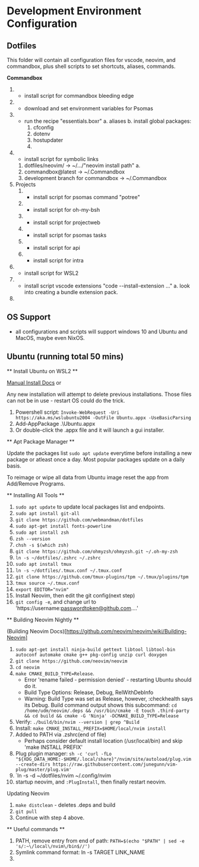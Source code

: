 # Development Environment Configuration

## Dotfiles

This folder will contain all configuration files for vscode, neovim, and commandbox, plus shell scripts to set shortcuts, aliases, commands.

**Commandbox**

1. * install script for commandbox bleeding edge
2. * download and set environment variables for Psomas
3. * run the recipe "essentials.boxr" 
	a. aliases
	b. install global packages:
		1. cfconfig
		2. dotenv
		3. hostupdater
		4. 
4. * install script for symbolic links 
	1. dotfiles/neovim/ -> ~/.../"neovim install path"
		a. 
	2. commandbox@latest -> ~/.Commandbox 
	3. development branch for commandbox -> ~/.Commandbox
5. Projects
	1. * install script for psomas command "potree"
	2. * install script for oh-my-bsh
	3. * install script for projectweb
	4. * install script for psomas tasks
	5. * install script for api
	6. * install script for intra
6. * install script for WSL2
7. * install script vscode extensions "code --install-extension ..."
	a. look into creating a bundle extension pack. 
8. 

## OS Support

* all configurations and scripts will support windows 10 and Ubuntu and MacOS, maybe even NixOS.


## Ubuntu (running total 50 mins)

** Install Ubuntu on WSL2 **

[Manual Install Docs](https://docs.microsoft.com/en-us/windows/wsl/install-manual) or

Any new installation will attempt to delete previous installations. Those files can not be in use - restart OS could do the trick.

1. Powershell script: `Invoke-WebRequest -Uri https://aka.ms/wslubuntu2004 -OutFile Ubuntu.appx -UseBasicParsing`
2. Add-AppPackage .\Ubuntu.appx
3. Or double-click the .appx file and it will launch a gui installer.

** Apt Package Manager **

Update the packages list `sudo apt update` everytime before installing a new package or atleast once a day. Most popular packages update on a daily basis.

To reimage or wipe all data from Ubuntu image reset the app from Add/Remove Programs.

** Installing All Tools **

1. `sudo apt update` to update local packages list and endpoints.
2. `sudo apt install git-all`
3. `git clone https://github.com/webmandman/dotfiles`
4. `sudo apt-get install fonts-powerline`
5. `sudo apt install zsh`
6. `zsh --version`
7. `chsh -s $(which zsh)`
8. `git clone https://github.com/ohmyzsh/ohmyzsh.git ~/.oh-my-zsh`
9. `ln -s ~/dotfiles/.zshrc ~/.zshrc`
10. `sudo apt install tmux`
11. `ln -s ~/dotfiles/.tmux.conf ~/.tmux.conf`
12. `git clone https://github.com/tmux-plugins/tpm ~/.tmux/plugins/tpm`
13.	`tmux source ~/.tmux.conf`
14. `export EDITOR="nvim"`
15. Install Neovim, then edit the git config(next step)
16. `git config -e`, and change url to  'https://username:passwordtoken@github.com....'

** Building Neovim Nightly **

(Building Neovim Docs)[https://github.com/neovim/neovim/wiki/Building-Neovim]

1. `sudo apt-get install ninja-build gettext libtool libtool-bin autoconf automake cmake g++ pkg-config unzip curl doxygen`
2. `git clone https://github.com/neovim/neovim`
3. `cd neovim`
4. `make CMAKE_BUILD_TYPE=Release`. 
	- Error 'rename failed - permission denied' - restarting Ubuntu should do it. 
	- Build Type Options: Release, Debug, RelWithDebInfo
	- Warning: Build Type was set as Release, however, :checkhealth says its Debug. Build command output shows this subcommand: `cd /home/udm/neovim/.deps && /usr/bin/cmake -E touch .third-party && cd build && cmake -G 'Ninja' -DCMAKE_BUILD_TYPE=Release`
5. Verify: `./build/bin/nvim --version | grep ^Build`
6. Install: `make CMAKE_INSTALL_PREFIX=$HOME/local/nvim install`
7. Added to PATH via .zshrc(end of file)
	- Perhaps consider default install location (/usr/local/bin) and skip 'make INSTALL PREFIX'
8. Plug plugin manager: `sh -c 'curl -fLo "${XDG_DATA_HOME:-$HOME/.local/share}"/nvim/site/autoload/plug.vim --create-dirs https://raw.githubusercontent.com/junegunn/vim-plug/master/plug.vim'`
9. `ln -s -d ~/dotfiles/nvim ~/.config/nvim
10. startup neovim, and `:PlugInstall`, then finally restart neovim.

Updating Neovim

1. `make distclean` - deletes .deps and build
2. `git pull`
3. Continue with step 4 above.

** Useful commands **

1. PATH, remove entry from end of path: `PATH=$(echo "$PATH" | sed -e 's/:~\/local\/nvim\/bin$//')`
2. Symlink command format: ln -s TARGET LINK_NAME 
3.

